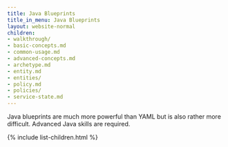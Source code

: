 ```yaml
---
title: Java Blueprints
title_in_menu: Java Blueprints
layout: website-normal
children:
- walkthrough/
- basic-concepts.md
- common-usage.md
- advanced-concepts.md
- archetype.md
- entity.md
- entities/
- policy.md
- policies/
- service-state.md
---
```


Java blueprints are much more powerful than YAML but is also rather more difficult.
Advanced Java skills are required.

{% include list-children.html %}

